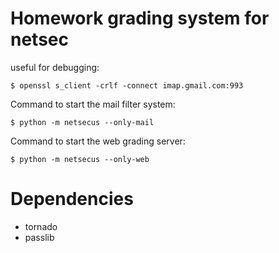 Homework grading system for netsec
==================================

useful for debugging:
```
$ openssl s_client -crlf -connect imap.gmail.com:993
```

Command to start the mail filter system:
```
$ python -m netsecus --only-mail
```

Command to start the web grading server:
```
$ python -m netsecus --only-web
```

Dependencies
======

* tornado
* passlib
